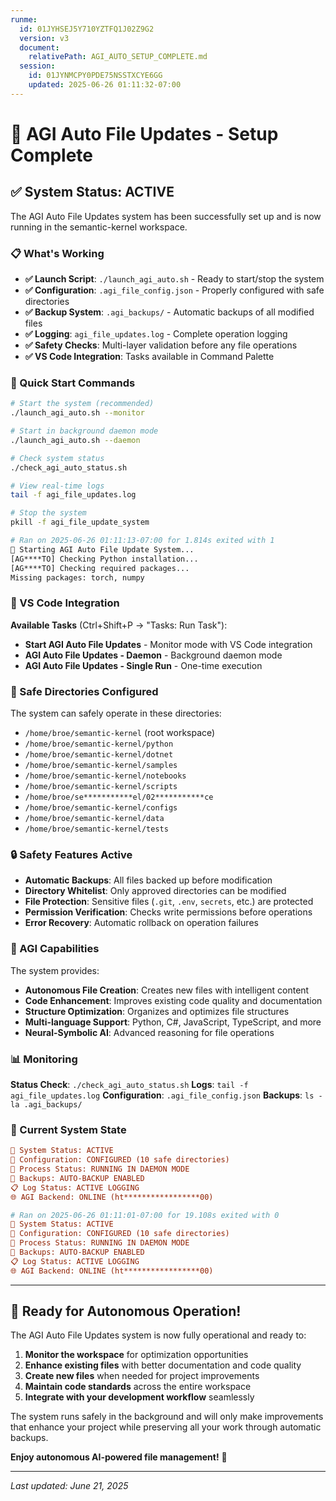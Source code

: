 ```yaml
---
runme:
  id: 01JYHSEJ5Y710YZTFQ1J02Z9G2
  version: v3
  document:
    relativePath: AGI_AUTO_SETUP_COMPLETE.md
  session:
    id: 01JYNMCPY0PDE75NSSTXCYE6GG
    updated: 2025-06-26 01:11:32-07:00
---
```


# 🤖 AGI Auto File Updates - Setup Complete

## ✅ System Status: ACTIVE

The AGI Auto File Updates system has been successfully set up and is now running in the semantic-kernel workspace.

### 📋 What's Working

- __✅ Launch Script__: `./launch_agi_auto.sh` - Ready to start/stop the system
- __✅ Configuration__: `.agi_file_config.json` - Properly configured with safe directories
- __✅ Backup System__: `.agi_backups/` - Automatic backups of all modified files
- __✅ Logging__: `agi_file_updates.log` - Complete operation logging
- **✅ Safety Checks**: Multi-layer validation before any file operations
- **✅ VS Code Integration**: Tasks available in Command Palette

### 🚀 Quick Start Commands

```bash {"id":"01JYHSEJ5Y710YZTFQ19B6KWX4"}
# Start the system (recommended)
./launch_agi_auto.sh --monitor

# Start in background daemon mode
./launch_agi_auto.sh --daemon

# Check system status
./check_agi_auto_status.sh

# View real-time logs
tail -f agi_file_updates.log

# Stop the system
pkill -f agi_file_update_system

# Ran on 2025-06-26 01:11:13-07:00 for 1.814s exited with 1
🤖 Starting AGI Auto File Update System...
[AG****TO] Checking Python installation...
[AG****TO] Checking required packages...
Missing packages: torch, numpy
```

### 🎯 VS Code Integration

**Available Tasks** (Ctrl+Shift+P → "Tasks: Run Task"):

- **Start AGI Auto File Updates** - Monitor mode with VS Code integration
- **AGI Auto File Updates - Daemon** - Background daemon mode
- **AGI Auto File Updates - Single Run** - One-time execution

### 📁 Safe Directories Configured

The system can safely operate in these directories:

- `/home/broe/semantic-kernel` (root workspace)
- `/home/broe/semantic-kernel/python`
- `/home/broe/semantic-kernel/dotnet`
- `/home/broe/semantic-kernel/samples`
- `/home/broe/semantic-kernel/notebooks`
- `/home/broe/semantic-kernel/scripts`
- `/home/broe/se***********el/02***********ce`
- `/home/broe/semantic-kernel/configs`
- `/home/broe/semantic-kernel/data`
- `/home/broe/semantic-kernel/tests`

### 🔒 Safety Features Active

- **Automatic Backups**: All files backed up before modification
- **Directory Whitelist**: Only approved directories can be modified
- **File Protection**: Sensitive files (`.git`, `.env`, `secrets`, etc.) are protected
- **Permission Verification**: Checks write permissions before operations
- **Error Recovery**: Automatic rollback on operation failures

### 🤖 AGI Capabilities

The system provides:

- **Autonomous File Creation**: Creates new files with intelligent content
- **Code Enhancement**: Improves existing code quality and documentation
- **Structure Optimization**: Organizes and optimizes file structures
- **Multi-language Support**: Python, C#, JavaScript, TypeScript, and more
- **Neural-Symbolic AI**: Advanced reasoning for file operations

### 📊 Monitoring

__Status Check__: `./check_agi_auto_status.sh`
__Logs__: `tail -f agi_file_updates.log`
__Configuration__: `.agi_file_config.json`
__Backups__: `ls -la .agi_backups/`

### 🔧 Current System State

```ini {"id":"01JYHSEJ5Y710YZTFQ1BADHBTP"}
🚀 System Status: ACTIVE
📁 Configuration: CONFIGURED (10 safe directories)
🤖 Process Status: RUNNING IN DAEMON MODE
💾 Backups: AUTO-BACKUP ENABLED
📋 Log Status: ACTIVE LOGGING
🌐 AGI Backend: ONLINE (ht*****************00)

# Ran on 2025-06-26 01:11:01-07:00 for 19.108s exited with 0
🚀 System Status: ACTIVE
📁 Configuration: CONFIGURED (10 safe directories)
🤖 Process Status: RUNNING IN DAEMON MODE
💾 Backups: AUTO-BACKUP ENABLED
📋 Log Status: ACTIVE LOGGING
🌐 AGI Backend: ONLINE (ht*****************00)
```

---

## 🎉 Ready for Autonomous Operation!

The AGI Auto File Updates system is now fully operational and ready to:

1. **Monitor the workspace** for optimization opportunities
2. **Enhance existing files** with better documentation and code quality
3. **Create new files** when needed for project improvements
4. **Maintain code standards** across the entire workspace
5. **Integrate with your development workflow** seamlessly

The system runs safely in the background and will only make improvements that enhance your project while preserving all your work through automatic backups.

**Enjoy autonomous AI-powered file management!** 🚀

---

_Last updated: June 21, 2025_
